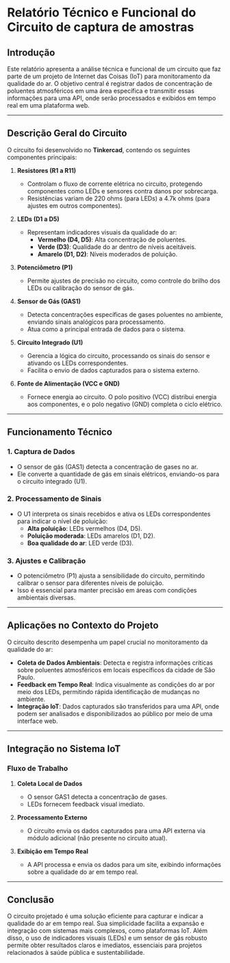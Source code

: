 # Relatório Técnico e Funcional do Circuito de captura de amostras

## **Introdução**
Este relatório apresenta a análise técnica e funcional de um circuito que faz parte de um projeto de Internet das Coisas (IoT) para monitoramento da qualidade do ar. O objetivo central é registrar dados de concentração de poluentes atmosféricos em uma área específica e transmitir essas informações para uma API, onde serão processados e exibidos em tempo real em uma plataforma web.

---

## **Descrição Geral do Circuito**
O circuito foi desenvolvido no **Tinkercad**, contendo os seguintes componentes principais:

1. **Resistores (R1 a R11)**  
   - Controlam o fluxo de corrente elétrica no circuito, protegendo componentes como LEDs e sensores contra danos por sobrecarga.
   - Resistências variam de 220 ohms (para LEDs) a 4.7k ohms (para ajustes em outros componentes).

2. **LEDs (D1 a D5)**  
   - Representam indicadores visuais da qualidade do ar:
     - **Vermelho (D4, D5)**: Alta concentração de poluentes.
     - **Verde (D3)**: Qualidade do ar dentro de níveis aceitáveis.
     - **Amarelo (D1, D2)**: Níveis moderados de poluição.

3. **Potenciômetro (P1)**  
   - Permite ajustes de precisão no circuito, como controle do brilho dos LEDs ou calibração do sensor de gás.

4. **Sensor de Gás (GAS1)**  
   - Detecta concentrações específicas de gases poluentes no ambiente, enviando sinais analógicos para processamento.
   - Atua como a principal entrada de dados para o sistema.

5. **Circuito Integrado (U1)**  
   - Gerencia a lógica do circuito, processando os sinais do sensor e ativando os LEDs correspondentes.
   - Facilita o envio de dados capturados para o sistema externo.

6. **Fonte de Alimentação (VCC e GND)**  
   - Fornece energia ao circuito. O polo positivo (VCC) distribui energia aos componentes, e o polo negativo (GND) completa o ciclo elétrico.

---

## **Funcionamento Técnico**
### **1. Captura de Dados**
- O sensor de gás (GAS1) detecta a concentração de gases no ar.  
- Ele converte a quantidade de gás em sinais elétricos, enviando-os para o circuito integrado (U1).  

### **2. Processamento de Sinais**
- O U1 interpreta os sinais recebidos e ativa os LEDs correspondentes para indicar o nível de poluição:
  - **Alta poluição**: LEDs vermelhos (D4, D5).  
  - **Poluição moderada**: LEDs amarelos (D1, D2).  
  - **Boa qualidade do ar**: LED verde (D3).

### **3. Ajustes e Calibração**
- O potenciômetro (P1) ajusta a sensibilidade do circuito, permitindo calibrar o sensor para diferentes níveis de poluição.  
- Isso é essencial para manter precisão em áreas com condições ambientais diversas.

---

## **Aplicações no Contexto do Projeto**
O circuito descrito desempenha um papel crucial no monitoramento da qualidade do ar:
- **Coleta de Dados Ambientais**: Detecta e registra informações críticas sobre poluentes atmosféricos em locais específicos da cidade de São Paulo.
- **Feedback em Tempo Real**: Indica visualmente as condições do ar por meio dos LEDs, permitindo rápida identificação de mudanças no ambiente.
- **Integração IoT**: Dados capturados são transferidos para uma API, onde podem ser analisados e disponibilizados ao público por meio de uma interface web.

---

## **Integração no Sistema IoT**
### **Fluxo de Trabalho**
1. **Coleta Local de Dados**
   - O sensor GAS1 detecta a concentração de gases.  
   - LEDs fornecem feedback visual imediato.  

2. **Processamento Externo**
   - O circuito envia os dados capturados para uma API externa via módulo adicional (não presente no circuito atual).  

3. **Exibição em Tempo Real**
   - A API processa e envia os dados para um site, exibindo informações sobre a qualidade do ar em tempo real.

---

## **Conclusão**
O circuito projetado é uma solução eficiente para capturar e indicar a qualidade do ar em tempo real. Sua simplicidade facilita a expansão e integração com sistemas mais complexos, como plataformas IoT. Além disso, o uso de indicadores visuais (LEDs) e um sensor de gás robusto permite obter resultados claros e imediatos, essenciais para projetos relacionados à saúde pública e sustentabilidade.
